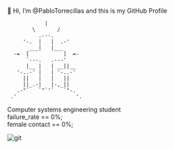 👋 Hi, I’m @PabIoTorrecillas and this is my GitHub Profile 

                |
            \       /
              .---.
         '-.  |   |  .-'
           ___|   |___
      -=  [           ]  =-
          `---.   .---'
          |__ |   | __||__
       '-..-' |   | '-..-'
         ||   |   |   ||
         ||_.-|   |-,_||
       .-"`   `"`'`   `"-.
     .'                   '.



 Computer systems engineering student <br>
failure_rate == 0%; <br>
female contact == 0%; <br>

![git](https://github.com/user-attachments/assets/2a7dbb4a-2d21-40d6-8530-7bce8b96c375)
